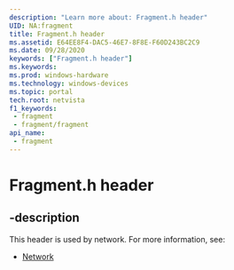 ```yaml
---
description: "Learn more about: Fragment.h header"
UID: NA:fragment
title: Fragment.h header
ms.assetid: E64EE8F4-DAC5-46E7-8F8E-F60D243BC2C9
ms.date: 09/28/2020
keywords: ["Fragment.h header"]
ms.keywords: 
ms.prod: windows-hardware
ms.technology: windows-devices
ms.topic: portal
tech.root: netvista
f1_keywords:
 - fragment
 - fragment/fragment
api_name:
 - fragment
---
```


# Fragment.h header


## -description

This header is used by network. For more information, see:

- [Network](../_netvista/index.md)

